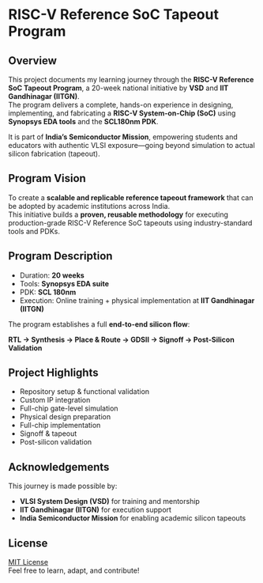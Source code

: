# RISC-V Reference SoC Tapeout Program

## Overview
This project documents my learning journey through the **RISC-V Reference SoC Tapeout Program**, a 20-week national initiative by **VSD** and **IIT Gandhinagar (IITGN)**.  
The program delivers a complete, hands-on experience in designing, implementing, and fabricating a **RISC-V System-on-Chip (SoC)** using **Synopsys EDA tools** and the **SCL180nm PDK**.  

It is part of **India’s Semiconductor Mission**, empowering students and educators with authentic VLSI exposure—going beyond simulation to actual silicon fabrication (tapeout).  


## Program Vision
To create a **scalable and replicable reference tapeout framework** that can be adopted by academic institutions across India.  
This initiative builds a **proven, reusable methodology** for executing production-grade RISC-V Reference SoC tapeouts using industry-standard tools and PDKs.


## Program Description
- Duration: **20 weeks**  
- Tools: **Synopsys EDA suite**  
- PDK: **SCL 180nm**  
- Execution: Online training + physical implementation at **IIT Gandhinagar (IITGN)**  

The program establishes a full **end-to-end silicon flow**:

**RTL → Synthesis → Place & Route → GDSII → Signoff → Post-Silicon Validation**  


## Project Highlights
- Repository setup & functional validation  
- Custom IP integration  
- Full-chip gate-level simulation  
- Physical design preparation  
- Full-chip implementation  
- Signoff & tapeout  
- Post-silicon validation  



## Acknowledgements
This journey is made possible by:  
- **VLSI System Design (VSD)** for training and mentorship  
- **IIT Gandhinagar (IITGN)** for execution support  
- **India Semiconductor Mission** for enabling academic silicon tapeouts  


## License
[MIT License](LICENSE)  
Feel free to learn, adapt, and contribute!
